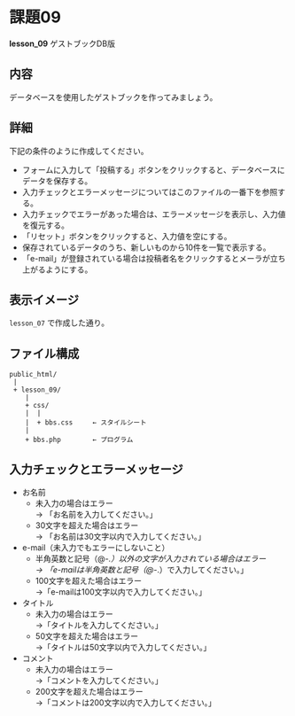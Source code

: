 # 課題09

**lesson_09** ゲストブックDB版

## 内容

データベースを使用したゲストブックを作ってみましょう。  

## 詳細

下記の条件のように作成してください。

- フォームに入力して「投稿する」ボタンをクリックすると、データベースにデータを保存する。
- 入力チェックとエラーメッセージについてはこのファイルの一番下を参照する。
- 入力チェックでエラーがあった場合は、エラーメッセージを表示し、入力値を復元する。
- 「リセット」ボタンをクリックすると、入力値を空にする。
- 保存されているデータのうち、新しいものから10件を一覧で表示する。
- 「e-mail」が登録されている場合は投稿者名をクリックするとメーラが立ち上がるようにする。

## 表示イメージ

`lesson_07` で作成した通り。

## ファイル構成

```
public_html/
 |
 + lesson_09/
    |
    + css/
    |  |
    |  + bbs.css     ← スタイルシート
    |
    + bbs.php        ← プログラム
```

## 入力チェックとエラーメッセージ

- お名前
    - 未入力の場合はエラー  
→ 「お名前を入力してください。」
    - 30文字を超えた場合はエラー  
→ 「お名前は30文字以内で入力してください。」
- e-mail（未入力でもエラーにしないこと）
    - 半角英数と記号（@-_.）以外の文字が入力されている場合はエラー  
→ 「e-mailは半角英数と記号（@-_.）で入力してください。」
    - 100文字を超えた場合はエラー  
→「e-mailは100文字以内で入力してください。」
- タイトル
    - 未入力の場合はエラー  
→「タイトルを入力してください。」
    - 50文字を超えた場合はエラー  
→「タイトルは50文字以内で入力してください。」
- コメント
    - 未入力の場合はエラー  
→「コメントを入力してください。」
    - 200文字を超えた場合はエラー  
→「コメントは200文字以内で入力してください。」
